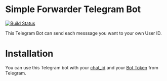 # Simple Forwarder Telegram Bot
[![Build Status](https://travis-ci.org/Masoud/Simple-Forwarder-Telegram-Bot.svg)](https://travis-ci.org/Masoud/Simple-Forwarder-Telegram-Bot)

This Telegram Bot can send each messsage you want to your own User ID.

# Installation
You can use this Telegram bot with your [chat_id](https://core.telegram.org/bots/api#sendmessage) and your [Bot Token](https://core.telegram.org/bots/api#authorizing-your-bot) from Telegram.